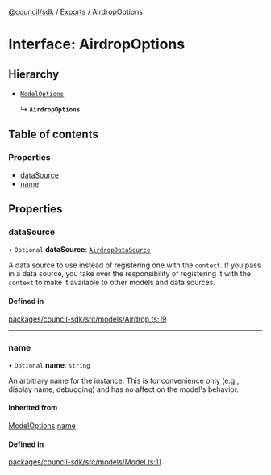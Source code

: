 [@council/sdk](../README.md) / [Exports](../modules.md) / AirdropOptions

# Interface: AirdropOptions

## Hierarchy

- [`ModelOptions`](ModelOptions.md)

  ↳ **`AirdropOptions`**

## Table of contents

### Properties

- [dataSource](AirdropOptions.md#datasource)
- [name](AirdropOptions.md#name)

## Properties

### dataSource

• `Optional` **dataSource**: [`AirdropDataSource`](AirdropDataSource.md)

A data source to use instead of registering one with the `context`. If you
pass in a data source, you take over the responsibility of registering it
with the `context` to make it available to other models and data sources.

#### Defined in

[packages/council-sdk/src/models/Airdrop.ts:19](https://github.com/element-fi/council-monorepo/blob/c3de473/packages/council-sdk/src/models/Airdrop.ts#L19)

___

### name

• `Optional` **name**: `string`

An arbitrary name for the instance. This is for convenience only (e.g.,
display name, debugging) and has no affect on the model's behavior.

#### Inherited from

[ModelOptions](ModelOptions.md).[name](ModelOptions.md#name)

#### Defined in

[packages/council-sdk/src/models/Model.ts:11](https://github.com/element-fi/council-monorepo/blob/c3de473/packages/council-sdk/src/models/Model.ts#L11)
